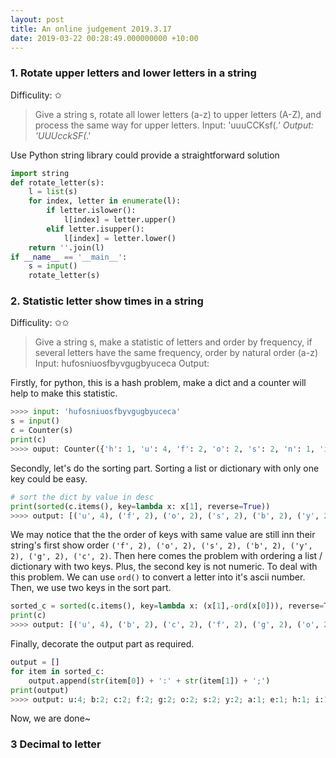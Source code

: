 ```yaml
---
layout: post
title: An online judgement 2019.3.17
date: 2019-03-22 00:28:49.000000000 +10:00
---
```

### 1. Rotate upper letters and lower letters in a string
Difficulity: ✩
> Give a string s, rotate all lower letters (a-z) to upper letters (A-Z), and process the same way for upper letters.
 Input: 'uuuCCKsf(*.'
 Output: 'UUUcckSF(*.'

Use Python string library could provide a straightforward solution
````python
import string
def rotate_letter(s):
    l = list(s)
    for index, letter in enumerate(l):
        if letter.islower():
            l[index] = letter.upper()
        elif letter.isupper():
            l[index] = letter.lower()
    return ''.join(l)
if __name__ == '__main__':
    s = input()
    rotate_letter(s)
````

### 2. Statistic letter show times in a string
Difficulity: ✩✩
> Give a string s, make a statistic of letters and order by frequency, if several letters have the same frequency, order by natural order (a-z)
Input: hufosniuosfbyvgugbyuceca
Output: 
 
 
 Firstly, for python, this is a hash problem, make a dict and a counter will help to make this statistic.
````python
>>>> input: 'hufosniuosfbyvgugbyuceca'
s = input()
c = Counter(s)
print(c)
>>>> ouput: Counter({'h': 1, 'u': 4, 'f': 2, 'o': 2, 's': 2, 'n': 1, 'i': 1, 'b': 2, 'y': 2, 'v': 1, 'g': 2, 'c': 2, 'e': 1, 'a': 1})
````
Secondly, let's do the sorting part. Sorting a list or dictionary with only one key could be easy.
````python
# sort the dict by value in desc
print(sorted(c.items(), key=lambda x: x[1], reverse=True))
>>>> output: [('u', 4), ('f', 2), ('o', 2), ('s', 2), ('b', 2), ('y', 2), ('g', 2), ('c', 2), ('h', 1), ('n', 1), ('i', 1), ('v', 1), ('e', 1), ('a', 1)]
````

We may notice that the the order of keys with same value are still inn their string's first show order `('f', 2), ('o', 2), ('s', 2), ('b', 2), ('y', 2), ('g', 2), ('c', 2)`. Then here comes the problem with ordering a list / dictionary with two keys. Plus, the second key is not numeric. 
To deal with this problem. We can use `ord()` to convert a letter into it's ascii number. Then, we use two keys in the sort part.
````python
sorted_c = sorted(c.items(), key=lambda x: (x[1],-ord(x[0])), reverse=True)
print(c)
>>>> output: [('u', 4), ('b', 2), ('c', 2), ('f', 2), ('g', 2), ('o', 2), ('s', 2), ('y', 2), ('a', 1), ('e', 1), ('h', 1), ('i', 1), ('n', 1), ('v', 1)]
````
Finally, decorate the output part as required.
````python
output = []
for item in sorted_c:
    output.append(str(item[0]) + ':' + str(item[1]) + ';')
print(output)
>>>> output: u:4; b:2; c:2; f:2; g:2; o:2; s:2; y:2; a:1; e:1; h:1; i:1; n:1; v:1;
````
Now, we are done~

### 3 Decimal to letter


